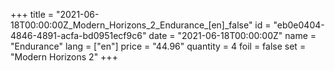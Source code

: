 +++
title = "2021-06-18T00:00:00Z_Modern_Horizons_2_Endurance_[en]_false"
id = "eb0e0404-4846-4891-acfa-bd0951ecf9c6"
date = "2021-06-18T00:00:00Z"
name = "Endurance"
lang = ["en"]
price = "44.96"
quantity = 4
foil = false
set = "Modern Horizons 2"
+++
